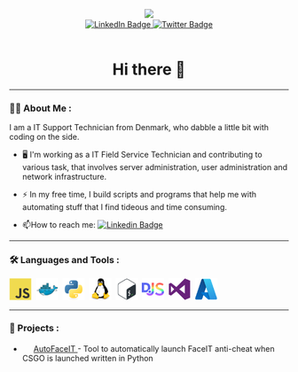 <div id="header" align="center">
  <img src="https://media.giphy.com/media/M9gbBd9nbDrOTu1Mqx/giphy.gif" width="100"/>
</div>

<div id="badges" align="center">
  <a href="https://linkedin.com/in/christian-de-linde">
    <img src="https://img.shields.io/badge/LinkedIn-blue?style=for-the-badge&logo=linkedin&logoColor=white" alt="LinkedIn Badge"/>
  </a>
  <a href="https://twitter.com/McDoom51">
    <img src="https://img.shields.io/badge/Twitter-blue?style=for-the-badge&logo=twitter&logoColor=white" alt="Twitter Badge"/>
  </a>
</div>

<div id="view counter" align="center">
  <img src="https://komarev.com/ghpvc/?username=mcdoom51&style=flat-square&color=blue" alt=""/>
</div>
  
<h1 align="center">
  Hi there 👋
</h1>

---

### :man_technologist: About Me :
I am a IT Support Technician from Denmark, who dabble a little bit with coding on the side.

- :desktop_computer: I'm working as a IT Field Service Technician and contributing to various task, that involves server administration, user administration and network infrastructure.

- :zap: In my free time, I build scripts and programs that help me with automating stuff that I find tideous and time consuming.

- :mailbox:How to reach me: [![Linkedin Badge](https://img.shields.io/badge/LinkedIn-blue?style=flat&logo=Linkedin&logoColor=white)](https://linkedin.com/in/christian-de-linde)

---

### :hammer_and_wrench: Languages and Tools :

<div>
  <img src="https://github.com/devicons/devicon/blob/master/icons/javascript/javascript-original.svg" title="JavaScript" alt="JavaScript" width="40" height="40"/>&nbsp;
  <img src="https://github.com/devicons/devicon/blob/master/icons/docker/docker-original.svg" title="Docker" alt="Docker" width="40" height="40"/>&nbsp;
  <img src="https://github.com/devicons/devicon/blob/master/icons/python/python-original.svg" title="Python" alt="Python" width="40" height="40"/>&nbsp;
  <img src="https://github.com/devicons/devicon/blob/master/icons/linux/linux-original.svg" title="Linux" alt="Linux" width="40" height="40"/>&nbsp;
  <img src="https://github.com/devicons/devicon/blob/master/icons/bash/bash-original.svg" title="Bash" alt="Bash" width="40" height="40"/>&nbsp;
  <img src="https://github.com/devicons/devicon/blob/master/icons/discordjs/discordjs-original.svg" title="Discord.js" alt="Discord.js" width="40" height="40"/>&nbsp;
  <img src="https://github.com/devicons/devicon/blob/master/icons/visualstudio/visualstudio-plain.svg" title="Visual Studio" alt="Visual Studio" width="40" height="40"/>&nbsp;
  <img src="https://github.com/devicons/devicon/blob/master/icons/azure/azure-original.svg" title="Azure" alt="Azure" width="40" height="40"/>&nbsp;
</div>

---

### :page_with_curl: Projects :

- <img height="16" width="16" src="https://cdn.simpleicons.org/faceit/FF5500" /> <a href="https://github.com/McDoom51/AutoFaceIT"> AutoFaceIT </a> - Tool to automatically launch FaceIT anti-cheat when CSGO is launched written in Python
